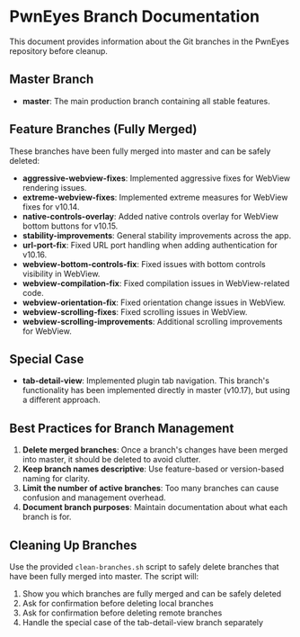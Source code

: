 # PwnEyes Branch Documentation

This document provides information about the Git branches in the PwnEyes repository before cleanup.

## Master Branch

- **master**: The main production branch containing all stable features.

## Feature Branches (Fully Merged)

These branches have been fully merged into master and can be safely deleted:

- **aggressive-webview-fixes**: Implemented aggressive fixes for WebView rendering issues.
- **extreme-webview-fixes**: Implemented extreme measures for WebView fixes for v10.14.
- **native-controls-overlay**: Added native controls overlay for WebView bottom buttons for v10.15.
- **stability-improvements**: General stability improvements across the app.
- **url-port-fix**: Fixed URL port handling when adding authentication for v10.16.
- **webview-bottom-controls-fix**: Fixed issues with bottom controls visibility in WebView.
- **webview-compilation-fix**: Fixed compilation issues in WebView-related code.
- **webview-orientation-fix**: Fixed orientation change issues in WebView.
- **webview-scrolling-fixes**: Fixed scrolling issues in WebView.
- **webview-scrolling-improvements**: Additional scrolling improvements for WebView.

## Special Case

- **tab-detail-view**: Implemented plugin tab navigation. This branch's functionality has been implemented directly in master (v10.17), but using a different approach.

## Best Practices for Branch Management

1. **Delete merged branches**: Once a branch's changes have been merged into master, it should be deleted to avoid clutter.
2. **Keep branch names descriptive**: Use feature-based or version-based naming for clarity.
3. **Limit the number of active branches**: Too many branches can cause confusion and management overhead.
4. **Document branch purposes**: Maintain documentation about what each branch is for.

## Cleaning Up Branches

Use the provided `clean-branches.sh` script to safely delete branches that have been fully merged into master. The script will:

1. Show you which branches are fully merged and can be safely deleted
2. Ask for confirmation before deleting local branches
3. Ask for confirmation before deleting remote branches
4. Handle the special case of the tab-detail-view branch separately

